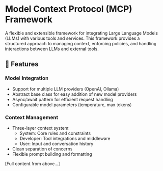 # Model Context Protocol (MCP) Framework

A flexible and extensible framework for integrating Large Language Models (LLMs) with various tools and services. This framework provides a structured approach to managing context, enforcing policies, and handling interactions between LLMs and external tools.

## 🌟 Features

### Model Integration
- Support for multiple LLM providers (OpenAI, Ollama)
- Abstract base class for easy addition of new model providers
- Async/await pattern for efficient request handling
- Configurable model parameters (temperature, max tokens)

### Context Management
- Three-layer context system:
  - System: Core rules and constraints
  - Developer: Tool integrations and middleware
  - User: Input and conversation history
- Clean separation of concerns
- Flexible prompt building and formatting

[Full content from above...]